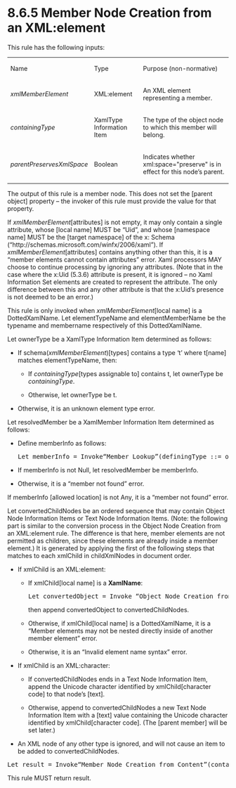 <html dir="LTR" xmlns:mshelp="http://msdn.microsoft.com/mshelp" xmlns:ddue="http://ddue.schemas.microsoft.com/authoring/2003/5" xmlns:xlink="http://www.w3.org/1999/xlink" xmlns:tool="http://www.microsoft.com/tooltip"><body><input type="hidden" id="userDataCache" class="userDataStyle"><input type="hidden" id="hiddenScrollOffset"><img id="dropDownImage" style="display:none; height:0; width:0;" src="../local/drpdown.gif"><img id="dropDownHoverImage" style="display:none; height:0; width:0;" src="../local/drpdown_orange.gif"><img id="collapseImage" style="display:none; height:0; width:0;" src="../local/collapse.gif"><img id="expandImage" style="display:none; height:0; width:0;" src="../local/exp.gif"><img id="collapseAllImage" style="display:none; height:0; width:0;" src="../local/collall.gif"><img id="expandAllImage" style="display:none; height:0; width:0;" src="../local/expall.gif"><img id="copyImage" style="display:none; height:0; width:0;" src="../local/copycode.gif"><img id="copyHoverImage" style="display:none; height:0; width:0;" src="../local/copycodeHighlight.gif"><div id="header"><h1 class="heading">8.6.5 Member Node Creation from an XML:element</h1></div><div id="mainSection"><div id="mainBody"><div id="allHistory" class="saveHistory" onsave="saveAll()" onload="loadAll()"></div>
			<div id="sectionSection0" class="section" name="collapseableSection"><content xmlns="http://ddue.schemas.microsoft.com/authoring/2003/5" xmlns:wsd="http://wsdev.schemas.microsoft.com/authoring/2008/2" xmlns:msxsl="urn:schemas-microsoft-com:xslt" xmlns:script="urn:script" xmlns:build="urn:build">
				</content></div><div id="sectionSection1" class="section" name="collapseableSection"><content xmlns="http://ddue.schemas.microsoft.com/authoring/2003/5" xmlns:wsd="http://wsdev.schemas.microsoft.com/authoring/2008/2" xmlns:msxsl="urn:schemas-microsoft-com:xslt" xmlns:script="urn:script" xmlns:build="urn:build">
					<p xmlns="">This rule has the following inputs:</p>
					<p xmlns=""><b></b></p><table class="ProtocolAuthoredTable" xmlns=""><tr>
								<td id="ShadedCell">
									<p>Name</p>
								</td>
								<td id="ShadedCell">
									<p>Type</p>
								</td>
								<td id="ShadedCell">
									<p>Purpose (non-normative)</p>
								</td>
							</tr><tr>
							<td>
								<p>
									<i>xmlMemberElement</i>
								</p>
							</td>
							<td>
								<p>XML:element</p>
							</td>
							<td>
								<p>An XML element representing a member.</p>
							</td>
						</tr><tr>
							<td>
								<p>
									<i>containingType</i>
								</p>
							</td>
							<td>
								<p>XamlType Information Item</p>
							</td>
							<td>
								<p>The type of the object node to which this member will belong.</p>
							</td>
						</tr><tr>
							<td>
								<p>
									<i>parentPreservesXmlSpace</i>
								</p>
							</td>
							<td>
								<p>Boolean</p>
							</td>
							<td>
								<p>Indicates whether xml:space="preserve" is in effect for this node’s parent.</p>
							</td>
						</tr></table>
					<p xmlns="">The output of this rule is a member node. This does not set the [parent object] property – the invoker of this rule must provide the value for that property.</p>
					<p xmlns="">If <i>xmlMemberElement</i>[attributes] is not empty, it may only contain a single attribute, whose [local name] MUST be “Uid”, and whose [namespace name] MUST be the [target namespace] of the x: Schema (“http://schemas.microsoft.com/winfx/2006/xaml”). If <i>xmlMemberElement</i>[attributes] contains anything other than this, it is a “member elements cannot contain attributes” error. Xaml processors MAY choose to continue processing by ignoring any attributes. (Note that in the case where the x:Uid (5.3.6) attribute is present, it is ignored – no Xaml Information Set elements are created to represent the attribute. The only difference between this and any other attribute is that the x:Uid’s presence is not deemed to be an error.)</p>
					<p xmlns="">This rule is only invoked when <i>xmlMemberElement</i>[local name] is a DottedXamlName. Let elementTypeName and elementMemberName be the typename and membername respectively of this DottedXamlName.</p>
					<p xmlns="">Let ownerType be a XamlType Information Item determined as follows:</p>
					<ul xmlns=""><li class="unordered">
							<p class="BulletedList">If schema(<i>xmlMemberElement</i>)[types] contains a type ‘t’ where t[name] matches elementTypeName, then:</p>
							<ul><li class="unordered">
									<p class="BulletedList2">If <i>containingType</i>[types assignable to] contains t, let ownerType be <i>containingType</i>.</p>
								</li><li class="unordered">
									<p class="BulletedList2">Otherwise, let ownerType be t.</p>
								</li></ul>
						</li><li class="unordered">
							<p class="BulletedList">Otherwise, it is an unknown element type error.</p>
						</li></ul>
					<p xmlns="">Let resolvedMember be a XamlMember Information Item determined as follows:</p>
					<ul xmlns=""><li class="unordered">
							<p class="BulletedList">Define memberInfo as follows:</p>
							<div id="code"><pre>Let memberInfo = Invoke“Member Lookup”(definingType ::= ownerType,memberName ::= elementMemberName)</pre></div>
						</li><li class="unordered">
							<p class="BulletedList">If memberInfo is not Null, let resolvedMember be memberInfo.</p>
						</li><li class="unordered">
							<p class="BulletedList">Otherwise, it is a “member not found” error.</p>
						</li></ul>
					<p xmlns="">If memberInfo [allowed location] is not Any, it is a “member not found” error.</p>
					<p xmlns="">Let convertedChildNodes be an ordered sequence that may contain Object Node Information Items or Text Node Information Items. (Note: the following part is similar to the conversion process in the Object Node Creation from an XML:element rule. The difference is that here, member elements are not permitted as children, since these elements are already inside a member element.) It is generated by applying the first of the following steps that matches to each xmlChild in childXmlNodes in document order.</p>
					<ul xmlns=""><li class="unordered">
							<p class="BulletedList">If xmlChild is an XML:element:</p>
							<ul><li class="unordered">
									<p class="BulletedList2">If xmlChild[local name] is a <b>XamlName</b>:</p>
									<div id="code"><pre>Let convertedObject = Invoke “Object Node Creation from an XML:element”(xmlObjectElement ::= xmlChild,parentPreservesXmlSpace ::= parentPreservesXmlSpace)</pre></div>
									<p class="Normal-List2">then append convertedObject to convertedChildNodes.</p>
								</li><li class="unordered">
									<p class="BulletedList2">Otherwise, if xmlChild[local name] is a DottedXamlName, it is a “Member elements may not be nested directly inside of another member element” error.</p>
								</li><li class="unordered">
									<p class="BulletedList2">Otherwise, it is an “Invalid element name syntax” error.</p>
								</li></ul>
						</li><li class="unordered">
							<p class="BulletedList">If xmlChild is an XML:character:</p>
							<ul><li class="unordered">
									<p class="BulletedList2">If convertedChildNodes ends in a Text Node Information Item, append the Unicode character identified by xmlChild[character code] to that node’s [text].</p>
								</li><li class="unordered">
									<p class="BulletedList2">Otherwise, append to convertedChildNodes a new Text Node Information Item with a [text] value containing the Unicode character identified by xmlChild[character code]. (The [parent member] will be set later.)</p>
								</li></ul>
						</li><li class="unordered">
							<p class="BulletedList">An XML node of any other type is ignored, and will not cause an item to be added to convertedChildNodes.</p>
						</li></ul>
					<div id="code" xmlns=""><pre>Let result = Invoke“Member Node Creation from Content”(containingMember ::= resolvedMember,memberType ::= resolvedMember[value type],childNodes ::= convertedChildNodes,preserveXmlSpace ::= parentPreservesXmlSpace)</pre></div>
					<p xmlns="">This rule MUST return result.</p>
				</content></div><!--[if gte IE 5]>
			<tool:tip element="languageFilterToolTip" avoidmouse="false"/>
		<![endif]--></div><a name="feedback"></a><span></span></div></body></html>